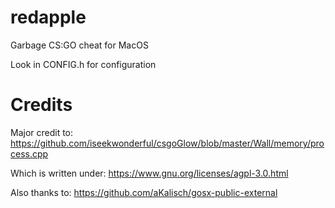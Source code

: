 # redapple
Garbage CS:GO cheat for MacOS

Look in CONFIG.h for configuration

# Credits
Major credit to: https://github.com/iseekwonderful/csgoGlow/blob/master/Wall/memory/process.cpp

Which is written under: https://www.gnu.org/licenses/agpl-3.0.html

Also thanks to: https://github.com/aKalisch/gosx-public-external
